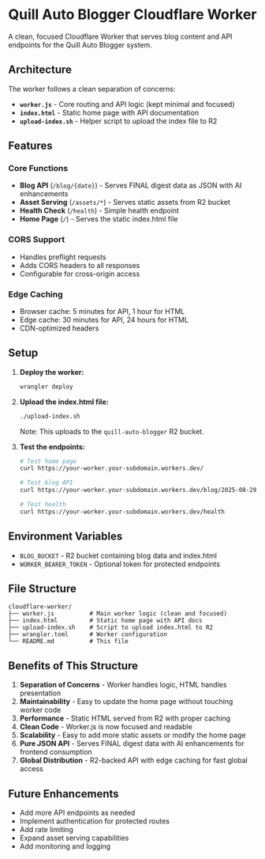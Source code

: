 # Quill Auto Blogger Cloudflare Worker

A clean, focused Cloudflare Worker that serves blog content and API endpoints for the Quill Auto Blogger system.

## Architecture

The worker follows a clean separation of concerns:

- **`worker.js`** - Core routing and API logic (kept minimal and focused)
- **`index.html`** - Static home page with API documentation
- **`upload-index.sh`** - Helper script to upload the index file to R2

## Features

### Core Functions
- **Blog API** (`/blog/{date}`) - Serves FINAL digest data as JSON with AI enhancements
- **Asset Serving** (`/assets/*`) - Serves static assets from R2 bucket
- **Health Check** (`/health`) - Simple health endpoint
- **Home Page** (`/`) - Serves the static index.html file

### CORS Support
- Handles preflight requests
- Adds CORS headers to all responses
- Configurable for cross-origin access

### Edge Caching
- Browser cache: 5 minutes for API, 1 hour for HTML
- Edge cache: 30 minutes for API, 24 hours for HTML
- CDN-optimized headers

## Setup

1. **Deploy the worker:**
   ```bash
   wrangler deploy
   ```

2. **Upload the index.html file:**
   ```bash
   ./upload-index.sh
   ```
   
   Note: This uploads to the `quill-auto-blogger` R2 bucket.

3. **Test the endpoints:**
   ```bash
   # Test home page
   curl https://your-worker.your-subdomain.workers.dev/
   
   # Test blog API
   curl https://your-worker.your-subdomain.workers.dev/blog/2025-08-29
   
   # Test health
   curl https://your-worker.your-subdomain.workers.dev/health
   ```

## Environment Variables

- `BLOG_BUCKET` - R2 bucket containing blog data and index.html
- `WORKER_BEARER_TOKEN` - Optional token for protected endpoints

## File Structure

```
cloudflare-worker/
├── worker.js          # Main worker logic (clean and focused)
├── index.html         # Static home page with API docs
├── upload-index.sh    # Script to upload index.html to R2
├── wrangler.toml      # Worker configuration
└── README.md          # This file
```

## Benefits of This Structure

1. **Separation of Concerns** - Worker handles logic, HTML handles presentation
2. **Maintainability** - Easy to update the home page without touching worker code
3. **Performance** - Static HTML served from R2 with proper caching
4. **Clean Code** - Worker.js is now focused and readable
5. **Scalability** - Easy to add more static assets or modify the home page
6. **Pure JSON API** - Serves FINAL digest data with AI enhancements for frontend consumption
7. **Global Distribution** - R2-backed API with edge caching for fast global access

## Future Enhancements

- Add more API endpoints as needed
- Implement authentication for protected routes
- Add rate limiting
- Expand asset serving capabilities
- Add monitoring and logging
